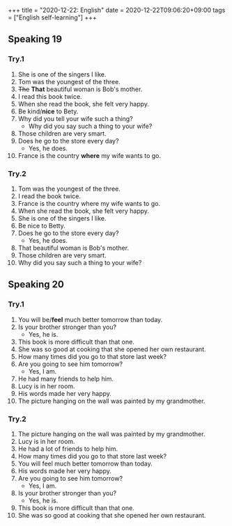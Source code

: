 +++
title =  "2020-12-22: English"
date = 2020-12-22T09:06:20+09:00
tags = ["English self-learning"]
+++

## Speaking 19

### Try.1

1. She is one of the singers I like.
2. Tom was the youngest of the three.
3. ~~The~~ **That** beautiful woman is Bob's mother.
4. I read this book twice.
5. When she read the book, she felt very happy.
6. Be kind/**nice** to Bety.
7. Why did you tell your wife such a thing?
    - Why did you say such a thing to your wife?
8. Those children are very smart.
9. Does he go to the store every day?
    - Yes, he does.
10. France is the country **where** my wife wants to go.

### Try.2

1. Tom was the youngest of the three.
2. I read the book twice.
3. France is the country where my wife wants to go.
4. When she read the book, she felt very happy.
5. She is one of the singers I like.
6. Be nice to Betty.
7. Does he go to the store every day?
    - Yes, he does.
8. That beautiful woman is Bob's mother.
9. Those children are very smart.
10. Why did you say such a thing to your wife?

## Speaking 20

### Try.1

1. You will be/**feel** much better tomorrow than today.
2. Is your brother stronger than you?
    - Yes, he is.
3. This book is more difficult than that one.
4. She was so good at cooking that she opened her own restaurant.
5. How many times did you go to that store last week?
6. Are you going to see him tomorrow?
    - Yes, I am.
7. He had many friends to help him.
8. Lucy is in her room.
9. His words made her very happy.
10. The picture hanging on the wall was painted by my grandmother.

### Try.2

1. The picture hanging on the wall was painted by my grandmother.
2. Lucy is in her room.
3. He had a lot of friends to help him.
4. How many times did you go to that store last week?
5. You will feel much better tomorrow than today.
6. His words made her very happy.
7. Are you going to see him tomorrow?
    - Yes, I am.
8. Is your brother stronger than you?
    - Yes, he is.
9. This book is more difficult than that one.
10. She was so good at cooking that she opened her own restaurant.

